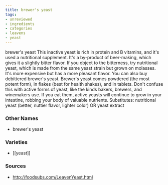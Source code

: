 ```yaml
---
title: brewer's yeast
tags:
- unreviewed
- ingredients
- categories
- leavens
- yeast
---
```

brewer's yeast This inactive yeast is rich in protein and B vitamins, and it's used a nutritional supplement. It's a by-product of beer-making, which gives it a slightly bitter flavor. If you object to the bitterness, try nutritional yeast, which is made from the same yeast strain but grown on molasses. It's more expensive but has a more pleasant flavor. You can also buy debittered brewer's yeast. Brewer's yeast comes powdered (the most potent form), in flakes (best for health shakes), and in tablets. Don't confuse this with active forms of yeast, like the kinds bakers, brewers, and winemakers use. If you eat them, active yeasts will continue to grow in your intestine, robbing your body of valuable nutrients. Substitutes: nutritional yeast (better, nuttier flavor, lighter color) OR yeast extract

### Other Names

* brewer's yeast

### Varieties

* [[yeast]]

### Sources
* http://foodsubs.com/LeavenYeast.html
